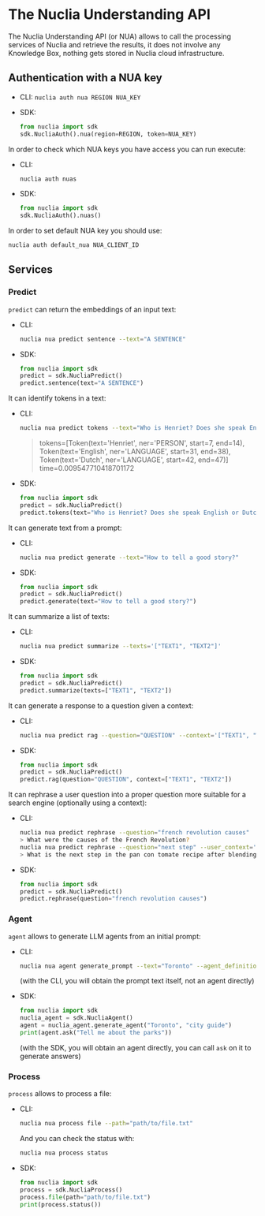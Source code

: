 # The Nuclia Understanding API

The Nuclia Understanding API (or NUA) allows to call the processing services of Nuclia and retrieve the results, it does not involve any Knowledge Box, nothing gets stored in Nuclia cloud infrastructure.

## Authentication with a NUA key

- CLI: `nuclia auth nua REGION NUA_KEY`
- SDK:

  ```python
  from nuclia import sdk
  sdk.NucliaAuth().nua(region=REGION, token=NUA_KEY)
  ```

In order to check which NUA keys you have access you can run execute:

- CLI:

  ```bash
  nuclia auth nuas
  ```

- SDK:

  ```python
  from nuclia import sdk
  sdk.NucliaAuth().nuas()
  ```

In order to set default NUA key you should use:

```bash
nuclia auth default_nua NUA_CLIENT_ID
```

## Services

### Predict

`predict` can return the embeddings of an input text:

- CLI:

  ```bash
  nuclia nua predict sentence --text="A SENTENCE"
  ```

- SDK:

  ```python
  from nuclia import sdk
  predict = sdk.NucliaPredict()
  predict.sentence(text="A SENTENCE")
  ```

It can identify tokens in a text:

- CLI:

  ```bash
  nuclia nua predict tokens --text="Who is Henriet? Does she speak English or Dutch?"
  ```

  > tokens=[Token(text='Henriet', ner='PERSON', start=7, end=14), Token(text='English', ner='LANGUAGE', start=31, end=38), Token(text='Dutch', ner='LANGUAGE', start=42, end=47)] time=0.009547710418701172

- SDK:

  ```python
  from nuclia import sdk
  predict = sdk.NucliaPredict()
  predict.tokens(text="Who is Henriet? Does she speak English or Dutch?")
  ```

It can generate text from a prompt:

- CLI:

  ```bash
  nuclia nua predict generate --text="How to tell a good story?"
  ```

- SDK:

  ```python
  from nuclia import sdk
  predict = sdk.NucliaPredict()
  predict.generate(text="How to tell a good story?")
  ```

It can summarize a list of texts:

- CLI:

  ```bash
  nuclia nua predict summarize --texts='["TEXT1", "TEXT2"]'
  ```

- SDK:

  ```python
  from nuclia import sdk
  predict = sdk.NucliaPredict()
  predict.summarize(texts=["TEXT1", "TEXT2"])
  ```

It can generate a response to a question given a context:

- CLI:

  ```bash
  nuclia nua predict rag --question="QUESTION" --context='["TEXT1", "TEXT2"]'
  ```

- SDK:

  ```python
  from nuclia import sdk
  predict = sdk.NucliaPredict()
  predict.rag(question="QUESTION", context=["TEXT1", "TEXT2"])
  ```

It can rephrase a user question into a proper question more suitable for a search engine (optionally using a context):

- CLI:

  ```bash
  nuclia nua predict rephrase --question="french revolution causes"
  > What were the causes of the French Revolution?
  nuclia nua predict rephrase --question="next step" --user_context='["pan con tomate recipe", "first step: blend the tomatoes"]'
  > What is the next step in the pan con tomate recipe after blending the tomatoes?
  ```

- SDK:

  ```python
  from nuclia import sdk
  predict = sdk.NucliaPredict()
  predict.rephrase(question="french revolution causes")
  ```

### Agent

`agent` allows to generate LLM agents from an initial prompt:

- CLI:

  ```bash
  nuclia nua agent generate_prompt --text="Toronto" --agent_definition="city guide"
  ```

  (with the CLI, you will obtain the prompt text itself, not an agent directly)

- SDK:

  ```python
  from nuclia import sdk
  nuclia_agent = sdk.NucliaAgent()
  agent = nuclia_agent.generate_agent("Toronto", "city guide")
  print(agent.ask("Tell me about the parks"))
  ```

  (with the SDK, you will obtain an agent directly, you can call `ask` on it to generate answers)

### Process

`process` allows to process a file:

- CLI:

  ```bash
  nuclia nua process file --path="path/to/file.txt"
  ```

  And you can check the status with:

  ```bash
  nuclia nua process status
  ```

- SDK:

  ```python
  from nuclia import sdk
  process = sdk.NucliaProcess()
  process.file(path="path/to/file.txt")
  print(process.status())
  ```
